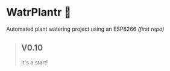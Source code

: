 # WatrPlantr 🌱
Automated plant watering project using an ESP8266 *(first repo)*

> V0.10
>---
>It's a start!
